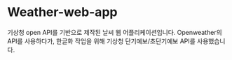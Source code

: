 # Weather-web-app

기상청 open API를 기반으로 제작된 날씨 웹 어플리케이션입니다.
Openweather의 API를 사용하다가, 한글화 작업을 위해 기상청 단기예보/초단기예보 API를 사용했습니다.

## 
